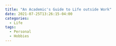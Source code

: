 ```yaml
---
title: "An Academic's Guide to Life outside Work"
date: 2021-07-25T13:26:15-04:00
categories:
  - Life
tags:
  - Personal
  - Hobbies
---
```

